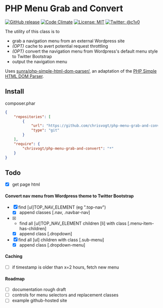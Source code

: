 PHP Menu Grab and Convert
=========================

[![GitHub release](http://img.shields.io/github/release/chrisvogt/php-menu-grab-and-convert.svg?style=flat)](https://github.com/chrisvogt/php-menu-grab-and-convert/releases)
[![Code Climate](http://img.shields.io/codeclimate/coverage/github/triAGENS/ashikawa-core.svg?style=flat)](https://github.com/chrisvogt/php-menu-grab-and-convert)
[![License: MIT](http://img.shields.io/badge/license-MIT-70a1fb.svg?style=flat)](https://github.com/chrisvogt/php-menu-grab-and-convert/blob/master/LICENSE)
[![Twitter: @c1v0](http://img.shields.io/badge/contact-%40c1v0-70a1fb.svg?style=flat)](https://twitter.com/c1v0)

The utility of this class is to

* grab a navigation menu from an external Wordpress site
* _(OPT)_ cache to avert potential request throttling
* _(OPT)_ convert the navigation menu from Wordpress's default menu style to Twitter Bootstrap
* output the navigation menu

Uses [sunra/php-simple-html-dom-parser/](https://github.com/sunra/php-simple-html-dom-parser), an adaptation of the [PHP Simple HTML DOM Parser](http://simplehtmldom.sourceforge.net/).

Install
-------

 composer.phar
```json
{
    "repositories": [
        {
            "url": "https://github.com/chrisvogt/php-menu-grab-and-convert.git",
            "type": "git"
        }
    ],
    "require": {
        "chrisvogt/php-menu-grab-and-convert": "*"
    }
}
```

Todo
----

- [x] get page html

#### Convert nav menu from Wordpress theme to Twitter Bootstrap

- [x] find [ul]TOP_NAV_ELEMENT (eg ".top-nav")
  - [x] append classes [.nav, .navbar-nav]
- [x] * find all [ul]TOP_NAV_ELEMENT children [li] with class [.menu-item-has-children]
  - [x] append class [.dropdown]
- [x] find all [ul] children with class [.sub-menu]
  - [x] append class [.dropdown-menu]

#### Caching

- [ ] if timestamp is older than x=2 hours, fetch new menu

#### Roadmap
- [ ] documentation rough draft
- [ ] controls for menu selectors and replacement classes
- [ ] example github-hosted site
